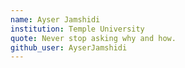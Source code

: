 ```yaml
---
name: Ayser Jamshidi
institution: Temple University
quote: Never stop asking why and how.
github_user: AyserJamshidi
---
```

